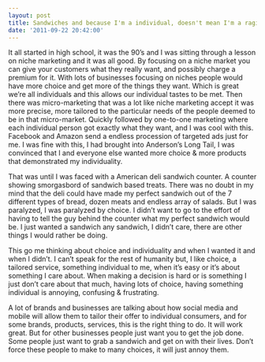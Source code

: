 ```yaml
---
layout: post
title: Sandwiches and because I'm a individual, doesn't mean I'm a raging individualist
date: '2011-09-22 20:42:00'
---
```


It all started in high school, it was the 90’s and I was sitting through a lesson on niche marketing and it was all good. By focusing on a niche market you can give your customers what they really want, and possibly charge a premium for it. With lots of businesses focusing on niches people would have more choice and get more of the things they want. Which is great we’re all individuals and this allows our individual tastes to be met. Then there was micro-marketing that was a lot like niche marketing accept it was more precise, more tailored to the particular needs of the people deemed to be in that micro-market. Quickly followed by one-to-one marketing where each individual person got exactly what they want, and I was cool with this. Facebook and Amazon send a endless procession of targeted ads just for me. I was fine with this, I had brought into Anderson’s Long Tail, I was convinced that I and everyone else wanted more choice & more products that demonstrated my individuality.

That was until I was faced with a American deli sandwich counter. A counter showing smorgasbord of sandwich based treats. There was no doubt in my mind that the deli could have made my perfect sandwich out of the 7 different types of bread, dozen meats and endless array of salads. But I was paralyzed, I was paralyzed by choice. I didn’t want to go to the effort of having to tell the guy behind the counter what my perfect sandwich would be. I just wanted a sandwich any sandwich, I didn’t care, there are other things I would rather be doing.

This go me thinking about choice and individuality and when I wanted it and when I didn’t. I can’t speak for the rest of humanity but, I like choice, a tailored service, something individual to me, when it’s easy or it’s about something I care about. When making a decision is hard or is something I just don’t care about that much, having lots of choice, having something individual is annoying, confusing & frustrating.

A lot of brands and businesses are talking about how social media and mobile will allow them to tailor their offer to individual consumers, and for some brands, products, services, this is the right thing to do. It will work great. But for other businesses people just want you to get the job done. Some people just want to grab a sandwich and get on with their lives. Don’t force these people to make to many choices, it will just annoy them.